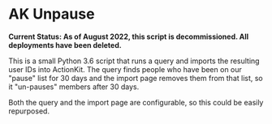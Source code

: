 # AK Unpause

**Current Status: As of August 2022, this script is decommissioned. All deployments have been deleted.**

This is a small Python 3.6 script that runs a query and imports the resulting user IDs into ActionKit. The query finds people who have been on our "pause" list for 30 days and the import page removes them from that list, so it "un-pauses" members after 30 days.

Both the query and the import page are configurable, so this could be easily repurposed.
